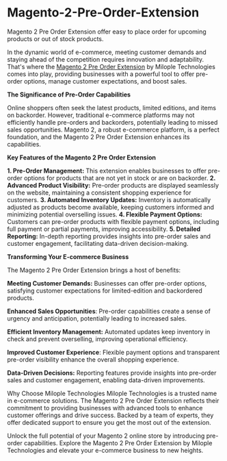 # Magento-2-Pre-Order-Extension
Magento 2 Pre Order Extension offer easy to place order for upcoming products or out of stock products.

In the dynamic world of e-commerce, meeting customer demands and staying ahead of the competition requires innovation and adaptability. That's where the [Magento 2 Pre Order Extension](https://www.milople.com/magento-2-preorder.html) by Milople Technologies comes into play, providing businesses with a powerful tool to offer pre-order options, manage customer expectations, and boost sales.

**The Significance of Pre-Order Capabilities**

Online shoppers often seek the latest products, limited editions, and items on backorder. However, traditional e-commerce platforms may not efficiently handle pre-orders and backorders, potentially leading to missed sales opportunities. Magento 2, a robust e-commerce platform, is a perfect foundation, and the Magento 2 Pre Order Extension enhances its capabilities.

**Key Features of the Magento 2 Pre Order Extension**

**1. Pre-Order Management:** This extension enables businesses to offer pre-order options for products that are not yet in stock or are on backorder.
**2. Advanced Product Visibility:** Pre-order products are displayed seamlessly on the website, maintaining a consistent shopping experience for customers.
**3. Automated Inventory Updates:** Inventory is automatically adjusted as products become available, keeping customers informed and minimizing potential overselling issues.
**4. Flexible Payment Options:** Customers can pre-order products with flexible payment options, including full payment or partial payments, improving accessibility.
**5. Detailed Reporting:** In-depth reporting provides insights into pre-order sales and customer engagement, facilitating data-driven decision-making.

**Transforming Your E-commerce Business**

The Magento 2 Pre Order Extension brings a host of benefits:

**Meeting Customer Demands:** Businesses can offer pre-order options, satisfying customer expectations for limited-edition and backordered products.

**Enhanced Sales Opportunities**: Pre-order capabilities create a sense of urgency and anticipation, potentially leading to increased sales.

**Efficient Inventory Management:** Automated updates keep inventory in check and prevent overselling, improving operational efficiency.

**Improved Customer Experience**: Flexible payment options and transparent pre-order visibility enhance the overall shopping experience.

**Data-Driven Decisions:** Reporting features provide insights into pre-order sales and customer engagement, enabling data-driven improvements.

Why Choose Milople Technologies
Milople Technologies is a trusted name in e-commerce solutions. The Magento 2 Pre Order Extension reflects their commitment to providing businesses with advanced tools to enhance customer offerings and drive success. Backed by a team of experts, they offer dedicated support to ensure you get the most out of the extension.

Unlock the full potential of your Magento 2 online store by introducing pre-order capabilities. Explore the Magento 2 Pre Order Extension by Milople Technologies and elevate your e-commerce business to new heights.
